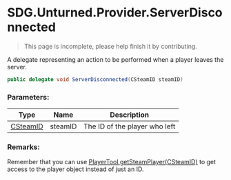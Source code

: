 # SDG.Unturned.Provider.ServerDisconnected

> This page is incomplete, please help finish it by contributing.

A delegate representing an action to be performed when a player leaves the server.

```csharp
public delegate void ServerDisconnected(CSteamID steamID)
```

### Parameters:

Type | Name | Description
------------ | ------------- | -------------
[CSteamID](scripting/steamworks/csteamid) | steamID | The ID of the player who left

### Remarks:

Remember that you can use [PlayerTool.getSteamPlayer(CSteamID)](scripting/sdg/unturned/playertool/getsteamplayer?id=sdgunturnedplayertoolgetsteamplayercsteamid) to get access to the player object instead of just an ID.